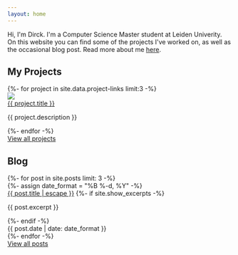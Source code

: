 ```yaml
---
layout: home
---
```


Hi, I'm Dirck. I'm a Computer Science Master student at Leiden Univerity. On this website you can find some of the projects I've worked on, as well as the occasional blog post. Read more about me [here](/me/).

## My Projects

<div>
    {%- for project in site.data.project-links limit:3 -%}
        <div class="image-card">
            <div class="image-card-image">
                <img src="{{ project.img }}">
            </div>
            <div class="image-card-text">
                <a class="image-card-title" href="{{ project.url }}">{{ project.title }}</a>
                <p>{{ project.description }}</p>
            </div>
        </div>
    {%- endfor -%}
</div>
<div class="center-link-button">
    <a href="/projects/" class="center-link-button">View all projects</a>
</div>

## Blog

<div>
    {%- for post in site.posts limit: 3 -%}
        <div class="image-card">
            {%- assign date_format = "%B %-d, %Y" -%}
            <div class="image-card-text">
                <a class="image-card-title" href="{{ post.url | relative_url }}">{{ post.title | escape }}</a>
                {%- if site.show_excerpts -%}
                    <p>{{ post.excerpt }}</p>
                {%- endif -%}
            </div>
            <div class="image-card-meta">{{ post.date | date: date_format }}</div>
        </div>
    {%- endfor -%}
</div>
<div class="center-link-button">
    <a href="/blog/" class="center-link-button">View all posts</a>
</div>